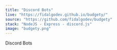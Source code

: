 ```yaml
---
title: "Discord Bots"
live: "https://fidalgodev.github.io/budgety/"
source: "https://github.com/fidalgodev/budgety"
stack: "NodeJS - Express - discord.js"
image: "budgety.png"
---
```


Discord Bots
